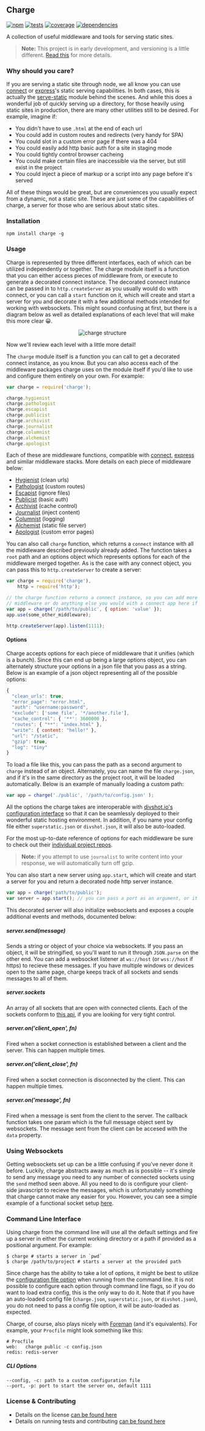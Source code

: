 Charge
------

[![npm](http://img.shields.io/npm/v/charge.svg?style=flat)](https://badge.fury.io/js/charge) [![tests](http://img.shields.io/travis/carrot/charge/master.svg?style=flat)](https://travis-ci.org/carrot/charge) [![coverage](http://img.shields.io/coveralls/carrot/charge.svg?style=flat)](https://coveralls.io/r/carrot/charge) [![dependencies](http://img.shields.io/gemnasium/carrot/charge.svg?style=flat)](https://gemnasium.com/carrot/charge)

A collection of useful middleware and tools for serving static sites.

> **Note:** This project is in early development, and versioning is a little different. [Read this](http://markup.im/#q4_cRZ1Q) for more details.

### Why should you care?

If you are serving a static site through node, we all know you can use [connect](https://github.com/senchalabs/connect) or [express](https://github.com/visionmedia/express)'s static serving capabilities. In both cases, this is actually the [serve-static](https://github.com/expressjs/serve-static) module behind the scenes. And while this does a wonderful job of quickly serving up a directory, for those heavily using static sites in production, there are many other utilities still to be desired. For example, imagine if:

- You didn't have to use `.html` at the end of each url
- You could add in custom routes and redirects (very handy for SPA)
- You could slot in a custom error page if there was a 404
- You could easily add http basic auth for a site in staging mode
- You could tightly control browser cacheing
- You could make certain files are inaccessible via the server, but still exist in the project
- You could inject a piece of markup or a script into any page before it's served

All of these things would be great, but are conveniences you usually expect from a dynamic, not a static site. These are just some of the capabilities of charge, a server for those who are serious about static sites.

### Installation

`npm install charge -g`

### Usage

Charge is represented by three different interfaces, each of which can be utilized independently or together. The charge module itself is a function that you can either access pieces of middleware from, or execute to generate a decorated connect instance. The decorated connect instance can be passed in to `http.createServer` as you usually would do with connect, or you can call a `start` function on it, which will create and start a server for you and decorate it with a few additional methods intended for working with websockets. This might sound confusing at first, but there is a diagram below as well as detailed explanations of each level that will make this more clear :grinning:.

<p align='center'><img src='https://i.cloudup.com/RaCXxJFoPn.svg' alt='charge structure' /></p>

Now we'll review each level with a little more detail!

The `charge` module itself is a function you can call to get a decorated connect instance, as you know. But you can also access each of the middleware packages charge uses on the module itself if you'd like to use and configure them entirely on your own. For example:

```js
var charge = require('charge');

charge.hygienist
charge.pathologist
charge.escapist
charge.publicist
charge.archivist
charge.journalist
charge.columnist
charge.alchemist
charge.apologist
```

Each of these are middleware functions, compatible with [connect](http://www.senchalabs.org/connect/), [express](http://expressjs.com/4x/api.html#middleware) and similar middleware stacks. More details on each piece of middleware below:

- [Hygienist](https://github.com/carrot/hygienist-middleware) (clean urls)
- [Pathologist](https://github.com/carrot/pathologist-middleware) (custom routes)
- [Escapist](https://github.com/carrot/escapist-middleware) (ignore files)
- [Publicist](https://github.com/carrot/publicist-middleware) (basic auth)
- [Archivist](https://github.com/carrot/archivist-middleware) (cache control)
- [Journalist](https://github.com/samccone/infestor) (inject content)
- [Columnist](https://github.com/expressjs/morgan) (logging)
- [Alchemist](https://github.com/carrot/alchemist-middleware) (static file server)
- [Apologist](https://github.com/carrot/apology-middleware) (custom error pages)

You can also call `charge` function, which returns a `connect` instance with all the middleware described previously already added. The function takes a `root` path and an options object which represents options for each of the middleware merged together. As is the case with any connect object, you can pass this to `http.createServer` to create a server:

```js
var charge = require('charge'),
    http = require('http');

// the charge function returns a connect instance, so you can add more
// middleware or do anything else you would with a connect app here if you want
var app = charge('/path/to/public', { option: 'value' });
app.use(some_other_middleware);

http.createServer(app).listen(1111);
```

#### Options

Charge accepts options for each piece of middleware that it unifies (which is a bunch). Since this can end up being a large options object, you can alternately structure your options in a json file that you pass as a string. Below is an example of a json object representing all of the possible options:

```js
{
  "clean_urls": true,
  "error_page": "error.html",
  "auth": "username:password",
  "exclude": ['some_file', '*/another.file'],
  "cache_control": { '**': 3600000 },
  "routes": { "**": "index.html" },
  "write": { content: "hello!" },
  "url": "/static",
  "gzip": true,
  "log": "tiny"
}
```

To load a file like this, you can pass the path as a second argument to `charge` instead of an object. Alternately, you can name the file `charge.json`, and if it's in the same directory as the project root, it will be loaded automatically. Below is an example of manually loading a custom path:

```js
var app = charge('./public', '/path/to/config.json' );
```

All the options the charge takes are interoperable with [divshot.io's configuration interface](http://docs.divshot.com/guides/configuration) so that it can be seamlessly deployed to their wonderful static hosting environment. In addition, if you name your config file either `superstatic.json` or `divshot.json`, it will also be auto-loaded.

For the most up-to-date reference of options for each middleware be sure to check out their [individual project repos](#middleware-stack).

> **Note:** if you attempt to use `journalist` to write content into your response, we will automatically turn off gzip.

You can also start a new server using `app.start`, which will create and start a server for you and return a decorated node http server instance.

```js
var app = charge('path/to/public');
var server = app.start(); // you can pass a port as an argument, or it defaults to 1111
```

This decorated server will also initialize websockets and exposes a couple additional events and methods, documented below:

##### server.send(message)
Sends a string or object of your choice via websockets. If you pass an object, it will be stringified, so you'll want to run it through `JSON.parse` on the other end. You can add a websocket listener at `ws://host` (or `wss://host` if https) to recieve these messages. If you have multiple windows or devices open to the same page, charge keeps track of all sockets and sends messages to all of them.

##### server.sockets
An array of all sockets that are open with connected clients. Each of the sockets conform to [this api](https://github.com/faye/faye-websocket-node#websocket-api), if you are looking for very tight control.

##### server.on('client_open', fn)
Fired when a socket connection is established between a client and the server. This can happen multiple times.

##### server.on('client_close', fn)
Fired when a socket connection is disconnected by the client. This can happen multiple times.

##### server.on('message', fn)
Fired when a message is sent from the client to the server. The callback function takes one param which is the full message object sent by websockets. The message sent from the client can be accesed with the `data` property.

### Using Websockets

Getting websockets set up can be a little confusing if you've never done it before. Luckily, charge abstracts away as much as is possible -- it's simple to send any message you need to any number of connected sockets using the `send` method seen above. All you need to do is configure your client-side javascript to recieve the messages, which is unfortunately something that charge cannot make any easier for you. However, you can see a simple example of a functional socket setup [here](examples/websockets).

### Command Line Interface

Using charge from the command line will use all the default settings and fire up a server in either the current working directory or a path if provided as a positional argument. For example:

```
$ charge # starts a server in `pwd`
$ charge /path/to/project # starts a server at the provided path
```

Since charge has the ability to take a lot of options, it might be best to utilize the [configuration file option](#options) when running from the command line. It is not possible to configure each option through command line flags, so if you do want to load extra config, this is the only way to do it. Note that if you have an auto-loaded config file (`charge.json`, `superstatic.json`, or `divshot.json`), you do not need to pass a config file option, it will be auto-loaded as expected.

Charge, of course, also plays nicely with [Foreman](https://github.com/ddollar/foreman) (and it's equivalents). For example, your `Procfile` might look something like this:

```
# Procfile
web:   charge public -c config.json
redis: redis-server
```

##### CLI Options

```
--config, -c: path to a custom configuration file
--port, -p: port to start the server on, default 1111
```

### License & Contributing

- Details on the license [can be found here](LICENSE.md)
- Details on running tests and contributing [can be found here](contributing.md)
